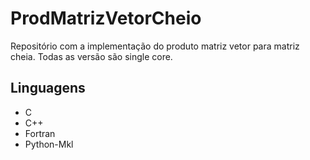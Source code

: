 # ProdMatrizVetorCheio

Repositório com a implementação do produto matriz vetor para matriz cheia. Todas as versão são single core.

## Linguagens

* C
* C++
* Fortran
* Python-Mkl
